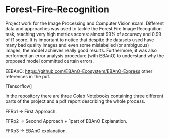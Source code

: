 # Forest-Fire-Recognition
Project work for the Image Processing and Computer Vision exam:
Different data and approaches was used to tackle the Forest Fire Image Recognition task, reaching very high metrics scores: almost 99% of accuracy and 0.99 of f1 score. 
It is important to notice that despite the datasets used have many bad quality images and even some mislabelled (or ambiguous) images, the model achieves really good results. Furthermore, it was also performed an error analysis procedure (with EBAnO) to understand why the proposed model committed certain errors.

EEBAnO: https://github.com/EBAnO-Ecosystem/EBAnO-Express
other references in the pdf.

[Tensorflow]

In the repository there are three Colab Notebooks containing three different parts of the project and a pdf report describing the whole process.

FFRp1 -> First Approach.

FFRp2 -> Second Approach + 1part of EBAnO Explanation.

FFRp3 -> EBAnO explanation.


